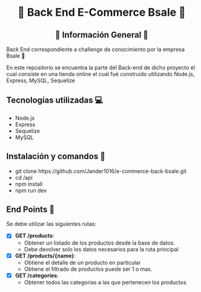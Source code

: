 <h1 align="center">🚀 Back End E-Commerce Bsale 🚀</h1>

<h2 align="center">📃 Información General 📃</h2>

<p>Back End correspondiente a challenge de conocimiento por la empresa Bsale 🚀</p>
<p>En este repositorio se encuentra la parte del Back-end de dicho proyecto el cual consiste en una tienda online el cual fué construido utilizando Node.js, Express, MySQL, Sequelize</p>

<h2> Tecnologías utilizadas 💻 </h2>
<ul>
  <li>Node.js</li>
  <li>Express</li>
  <li>Sequelize</li>
  <li>MySQL</li>
</ul>

<h2> Instalación y comandos 🔧</h2>
<ul>
  <li> git clone https://github.com/Jander1016/e-commerce-back-bsale.git </li>
  <li> cd /api </li>
  <li> npm install </li>
  <li> npm run dev </li>
</ul>

<h2> End Points 💪</h2>

Se debe utilizar las siguientes rutas:

- [x] __GET /products__:
  - Obtener un listado de los productos desde la base de datos.
  - Debe devolver solo los datos necesarios para la ruta principal
- [x] __GET /products/{name}__:
  - Obtiene el detalle de un producto en particular
  - Obtiene el filtrado de productos puede ser 1 o mas.
- [x] __GET /categories__:
  - Obtener todos las categorias a las que pertenecen los productos


